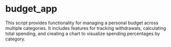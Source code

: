 # budget_app
This script provides functionality for managing a personal budget across multiple categories. It includes features for tracking withdrawals, calculating total spending, and creating a chart to visualize spending percentages by category.
